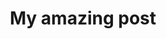 ---
title: My amazing post
sitemap: false
layout: redirect
permalink: /resume/
redirect_url: "https://k-pulkit.github.io/resume/"
---